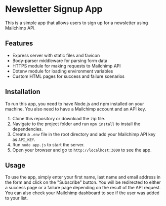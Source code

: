 # Newsletter Signup App

This is a simple app that allows users to sign up for a newsletter using Mailchimp API.

## Features

- Express server with static files and favicon
- Body-parser middleware for parsing form data
- HTTPS module for making requests to Mailchimp API
- Dotenv module for loading environment variables
- Custom HTML pages for success and failure scenarios

## Installation

To run this app, you need to have Node.js and npm installed on your machine. You also need to have a Mailchimp account and an API key.

1. Clone this repository or download the zip file.
2. Navigate to the project folder and run `npm install` to install the dependencies.
3. Create a `.env` file in the root directory and add your Mailchimp API key as `API_KEY`.
4. Run `node app.js` to start the server.
5. Open your browser and go to `http://localhost:3000` to see the app.

## Usage

To use the app, simply enter your first name, last name and email address in the form and click on the "Subscribe" button. You will be redirected to either a success page or a failure page depending on the result of the API request. You can also check your Mailchimp dashboard to see if the user was added to your list.


